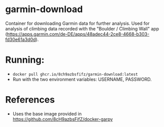 # garmin-download

Container for downloading Garmin data for further analysis. Used for analysis of climbing data recorded with the "Boulder / Climbing Wall" app (https://apps.garmin.com/de-DE/apps/48adec44-2ce8-4668-b303-fd30e61a3d0d).

# Running: 
+ `docker pull ghcr.io/8ch9azbsfifz/garmin-download:latest` 
+ Run with the two environment variables: USERNAME, PASSWORD.

# References
- Uses the base image provided in https://github.com/8cH9azbsFifZ/docker-garpy